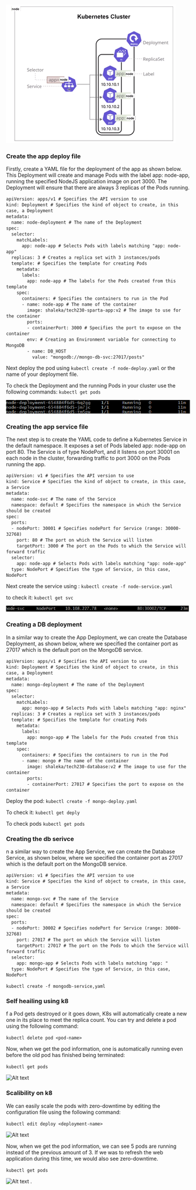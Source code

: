 ![Alt text](pics/k8s-cluster.png)

### Create the app deploy file

Firstly, create a YAML file for the deployment of the app as shown below. This Deployment will create and manage Pods with the label app: node-app, running the specified NodeJS application image on port 3000. The Deployment will ensure that there are always 3 replicas of the Pods running.

```
apiVersion: apps/v1 # Specifies the API version to use
kind: Deployment # Specifies the kind of object to create, in this case, a Deployment                         
metadata:
  name: node-deployment # The name of the Deployment                 
spec:
  selector:
    matchLabels:
      app: node-app # Selects Pods with labels matching "app: node-app"
  replicas: 3 # Creates a replica set with 3 instances/pods                        
  template: # Specifies the template for creating Pods                               
    metadata:
      labels:
        app: node-app # The labels for the Pods created from this template                       
    spec:
      containers: # Specifies the containers to run in the Pod                     
      - name: node-app # The name of the container                     
        image: shaleka/tech230-sparta-app:v2 # The image to use for the container
        ports:
        - containerPort: 3000 # Specifies the port to expose on the container
        env: # Creating an Environment variable for connecting to MongoDB
        - name: DB_HOST
          value: "mongodb://mongo-db-svc:27017/posts"
```

Next deploy the pod using ```kubectl create -f node-deploy.yaml``` or the name of your deployment file.

To check the Deployment and the running Pods in your cluster use the following commands: ```kubectl get pods```

![Alt text](<pics/node deployment.png>)

### Creating the app service file

The next step is to create the YAML code to define a Kubernetes Service in the default namespace. It exposes a set of Pods labeled app: node-app on port 80. The Service is of type NodePort, and it listens on port 30001 on each node in the cluster, forwarding traffic to port 3000 on the Pods running the app.

```
apiVersion: v1 # Specifies the API version to use
kind: Service # Specifies the kind of object to create, in this case, a Service                         
metadata:
  name: node-svc # The name of the Service
  namespace: default # Specifies the namespace in which the Service should be created                 
spec:
  ports:
  - nodePort: 30001 # Specifies nodePort for Service (range: 30000-32768)
    port: 80 # The port on which the Service will listen
    targetPort: 3000 # The port on the Pods to which the Service will forward traffic
  selector:
    app: node-app # Selects Pods with labels matching "app: node-app"
  type: NodePort # Specifies the type of Service, in this case, NodePort
  ```

Next create the service using : ```kubectl create -f node-service.yaml```

to check it: ```kubectl get svc```

![Alt text](<pics/node service.png>)  

### Creating a DB deployment

In a similar way to create the App Deployment, we can create the Database Deployment, as shown below, where we specified the container port as 27017 which is the default port on the MongoDB service.

```
apiVersion: apps/v1 # Specifies the API version to use
kind: Deployment # Specifies the kind of object to create, in this case, a Deployment                         
metadata:
  name: mongo-deployment # The name of the Deployment                 
spec:
  selector:
    matchLabels:
      app: mongo-app # Selects Pods with labels matching "app: nginx"
  replicas: 3 # Creates a replica set with 3 instances/pods                        
  template: # Specifies the template for creating Pods                               
    metadata:
      labels:
        app: mongo-app # The labels for the Pods created from this template                 
    spec:
      containers: # Specifies the containers to run in the Pod                     
      - name: mongo # The name of the container                     
        image: shaleka/tech230-database:v2 # The image to use for the container
        ports:
        - containerPort: 27017 # Specifies the port to expose on the container
```

Deploy the pod: ```kubectl create -f mongo-deploy.yaml```

To check it: ```kubectl get deply```

To check pods ```kubectl get pods```

### Creating the db serivce

n a similar way to create the App Service, we can create the Database Service, as shown below, where we specified the container port as 27017 which is the default port on the MongoDB service.

```
apiVersion: v1 # Specifies the API version to use
kind: Service # Specifies the kind of object to create, in this case, a Service                         
metadata:
  name: mongo-svc # The name of the Service
  namespace: default # Specifies the namespace in which the Service should be created                 
spec:
  ports:
  - nodePort: 30002 # Specifies nodePort for Service (range: 30000-32768)
    port: 27017 # The port on which the Service will listen
    targetPort: 27017 # The port on the Pods to which the Service will forward traffic
  selector:
    app: mongo-app # Selects Pods with labels matching "app: "
  type: NodePort # Specifies the type of Service, in this case, NodePort
```

```kubectl create -f mongodb-service,yaml```

### Self heailing using k8

f a Pod gets destroyed or it goes down, K8s will automatically create a new one in its place to meet the replica count. You can try and delete a pod using the following command:

```kubectl delete pod <pod-name>```

Now, when we get the pod information, one is automatically running even before the old pod has finished being terminated:

```kubectl get pods```

![Alt text](pics/k8s-self-heal.png)

### Scalibility on k8

We can easily scale the pods with zero-downtime by editing the configuration file using the following command:

```kubectl edit deploy <deployment-name>```

![Alt text](pics/k8s-scaling.png)

Now, when we get the pod information, we can see 5 pods are running instead of the previous amount of 3. If we was to refresh the web application during this time, we would also see zero-downtime.

```kubectl get pods```

![Alt text](pics/k8s-scaling-pods.png)
.